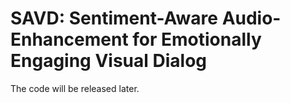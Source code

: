 # SAVD: Sentiment-Aware Audio-Enhancement for Emotionally Engaging Visual Dialog
The code will be released later.
